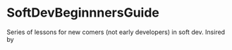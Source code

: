 # SoftDevBeginnnersGuide
Series of lessons for new comers (not early developers) in soft dev. Insired by 
